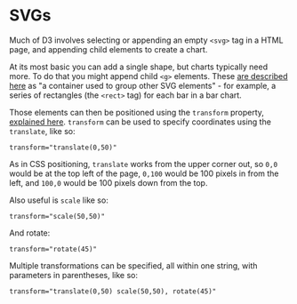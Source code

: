 # SVGs

Much of D3 involves selecting or appending an empty `<svg>` tag in a HTML page, and appending child elements to create a chart.

At its most basic you can add a single shape, but charts typically need more. To do that you might append child `<g>` elements. These [are described here](https://developer.mozilla.org/en-US/docs/Web/SVG/Element/g) as "a container used to group other SVG elements" - for example, a series of rectangles (the `<rect>` tag) for each bar in a bar chart.

Those elements can then be positioned using the `transform` property, [explained here](https://developer.mozilla.org/en-US/docs/Web/SVG/Attribute/transform). `transform` can be used to specify coordinates using the `translate`, like so:

`transform="translate(0,50)"`

As in CSS positioning, `translate` works from the upper corner out, so `0,0` would be at the top left of the page, `0,100` would be 100 pixels in from the left, and `100,0` would be 100 pixels down from the top.

Also useful is `scale` like so:

`transform="scale(50,50)"`

And rotate:

`transform="rotate(45)"`

Multiple transformations can be specified, all within one string, with parameters in parentheses, like so:

`transform="translate(0,50) scale(50,50), rotate(45)"`
